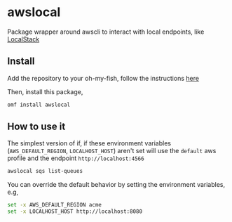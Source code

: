 # awslocal


Package wrapper around awscli to interact with local endpoints, like [LocalStack](https://github.com/localstack/localstack)

## Install

Add the repository to your oh-my-fish, follow the instructions [here](https://github.com/calvernaz/fish-packages)

Then, install this package,

```bash
omf install awslocal
```

## How to use it

The simplest version of if, if these environment variables (`AWS_DEFAULT_REGION`, `LOCALHOST_HOST`) aren't set will use the `default` aws profile and the endpoint `http://localhost:4566`

```bash
awslocal sqs list-queues
```

You can override the default behavior by setting the environment variables, e.g,

```bash
set -x AWS_DEFAULT_REGION acme
set -x LOCALHOST_HOST http://localhost:8080
```
